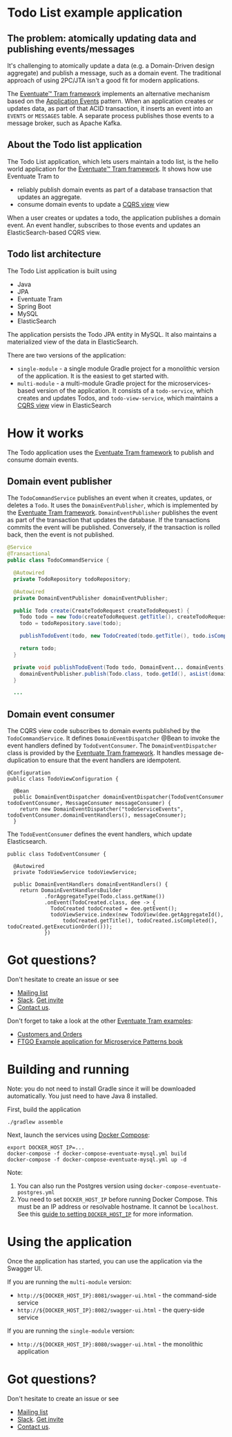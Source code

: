 # Todo List example application

## The problem: atomically updating data and publishing events/messages

It's challenging to atomically update a data (e.g. a Domain-Driven design aggregate) and publish a message, such as a domain event.
The traditional approach of using 2PC/JTA isn't a good fit for modern applications.

The [Eventuate&trade; Tram framework](https://github.com/eventuate-tram/eventuate-tram-core) implements an alternative mechanism based on the [Application Events](http://microservices.io/patterns/data/application-events.html) pattern.
When an application creates or updates data, as part of that ACID transaction, it inserts an event into an `EVENTS` or `MESSAGES` table.
A separate process publishes those events to a message broker, such as Apache Kafka.


## About the Todo list application

The Todo List application, which lets users maintain a todo list, is the hello world application for the [Eventuate&trade; Tram framework](https://github.com/eventuate-tram/eventuate-tram-core).
It shows how use Eventuate Tram to

* reliably publish domain events as part of a database transaction that updates an aggregate.
* consume domain events to update a [CQRS view](http://microservices.io/patterns/data/cqrs.html) view

When a user creates or updates a todo, the application publishes a domain event.
An event handler, subscribes to those events and updates an ElasticSearch-based CQRS view.

## Todo list architecture

The Todo List application is built using

* Java
* JPA
* Eventuate Tram
* Spring Boot
* MySQL
* ElasticSearch

The application persists the Todo JPA entity in MySQL.
It also maintains a materialized view of the data in ElasticSearch.

There are two versions of the application:

* `single-module` - a single module Gradle project for a monolithic version of the application.
It is the easiest to get started with.
* `multi-module` - a multi-module Gradle project for the microservices-based version of the application.
It consists of a `todo-service`, which creates and updates Todos, and `todo-view-service`, which maintains a [CQRS view](http://microservices.io/patterns/data/cqrs.html) view in ElasticSearch

# How it works

The Todo application uses the [Eventuate Tram framework](https://github.com/eventuate-tram/eventuate-tram-core) to publish and consume domain events.


## Domain event publisher

The `TodoCommandService` publishes an event when it creates, updates, or deletes a `Todo`.
It uses the `DomainEventPublisher`, which is implemented by the [Eventuate Tram framework](https://github.com/eventuate-tram/eventuate-tram-core).
`DomainEventPublisher` publishes the event as part of the transaction that updates the database.
If the transactions commits the event will be published.
Conversely, if the transaction is rolled back, then the event is not published.

```java
@Service
@Transactional
public class TodoCommandService {

  @Autowired
  private TodoRepository todoRepository;

  @Autowired
  private DomainEventPublisher domainEventPublisher;

  public Todo create(CreateTodoRequest createTodoRequest) {
    Todo todo = new Todo(createTodoRequest.getTitle(), createTodoRequest.isCompleted(), createTodoRequest.getOrder());
    todo = todoRepository.save(todo);

    publishTodoEvent(todo, new TodoCreated(todo.getTitle(), todo.isCompleted(), todo.getExecutionOrder()));

    return todo;
  }

  private void publishTodoEvent(Todo todo, DomainEvent... domainEvents) {
    domainEventPublisher.publish(Todo.class, todo.getId(), asList(domainEvents));
  }

  ...
```

## Domain event consumer

The CQRS view code subscribes to domain events published by the `TodoCommandService`.
It defines `DomainEventDispatcher` @Bean to invoke the event handlers defined by `TodoEventConsumer`.
The `DomainEventDispatcher` class is provided by the [Eventuate Tram framework](https://github.com/eventuate-tram/eventuate-tram-core).
It handles message de-duplication to ensure that the event handlers are idempotent.

```
@Configuration
public class TodoViewConfiguration {

  @Bean
  public DomainEventDispatcher domainEventDispatcher(TodoEventConsumer todoEventConsumer, MessageConsumer messageConsumer) {
    return new DomainEventDispatcher("todoServiceEvents", todoEventConsumer.domainEventHandlers(), messageConsumer);
  }

```

The `TodoEventConsumer` defines the event handlers, which update Elasticsearch.

```
public class TodoEventConsumer {

  @Autowired
  private TodoViewService todoViewService;

  public DomainEventHandlers domainEventHandlers() {
    return DomainEventHandlersBuilder
            .forAggregateType(Todo.class.getName())
            .onEvent(TodoCreated.class, dee -> {
              TodoCreated todoCreated = dee.getEvent();
              todoViewService.index(new TodoView(dee.getAggregateId(),
                  todoCreated.getTitle(), todoCreated.isCompleted(), todoCreated.getExecutionOrder()));
            })

```

# Got questions?

Don't hesitate to create an issue or see

* [Mailing list](https://groups.google.com/d/forum/eventuate-users)
* [Slack](https://eventuate-users.slack.com). [Get invite](https://eventuateusersslack.herokuapp.com/)
* [Contact us](http://eventuate.io/contact.html).


Don't forget to take a look at the other [Eventuate Tram examples](http://eventuate.io/exampleapps.html):

* [Customers and Orders](https://github.com/eventuate-tram/eventuate-tram-sagas-examples-customers-and-orders)
* [FTGO Example application for Microservice Patterns book](https://github.com/microservice-patterns/ftgo-application)


# Building and running

Note: you do not need to install Gradle since it will be downloaded automatically.
You just need to have Java 8 installed.

First, build the application

```
./gradlew assemble
```

Next, launch the services using [Docker Compose](https://docs.docker.com/compose/):

```
export DOCKER_HOST_IP=...
docker-compose -f docker-compose-eventuate-mysql.yml build
docker-compose -f docker-compose-eventuate-mysql.yml up -d
```

Note:

1. You can also run the Postgres version using `docker-compose-eventuate-postgres.yml`
2. You need to set `DOCKER_HOST_IP` before running Docker Compose.
This must be an IP address or resolvable hostname.
It cannot be `localhost`.
See this [guide to setting `DOCKER_HOST_IP`](http://eventuate.io/docs/usingdocker.html) for more information.

# Using the application

Once the application has started, you can use the application via the Swagger UI.

If you are running the `multi-module` version:

* `http://${DOCKER_HOST_IP}:8081/swagger-ui.html` - the command-side service
* `http://${DOCKER_HOST_IP}:8082/swagger-ui.html` - the query-side service

If you are running the `single-module` version:

* `http://${DOCKER_HOST_IP}:8080/swagger-ui.html` - the monolithic application

# Got questions?

Don't hesitate to create an issue or see

* [Mailing list](https://groups.google.com/d/forum/eventuate-users)
* [Slack](https://eventuate-users.slack.com). [Get invite](https://eventuateusersslack.herokuapp.com/)
* [Contact us](http://eventuate.io/contact.html).
